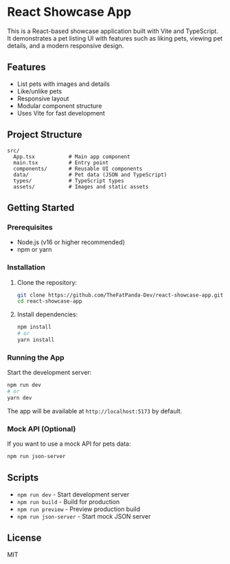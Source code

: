 # React Showcase App

This is a React-based showcase application built with Vite and TypeScript. It demonstrates a pet listing UI with features such as liking pets, viewing pet details, and a modern responsive design.

## Features
- List pets with images and details
- Like/unlike pets
- Responsive layout
- Modular component structure
- Uses Vite for fast development

## Project Structure
```
src/
  App.tsx           # Main app component
  main.tsx          # Entry point
  components/       # Reusable UI components
  data/             # Pet data (JSON and TypeScript)
  types/            # TypeScript types
  assets/           # Images and static assets
```

## Getting Started

### Prerequisites
- Node.js (v16 or higher recommended)
- npm or yarn

### Installation
1. Clone the repository:
   ```bash
   git clone https://github.com/TheFatPanda-Dev/react-showcase-app.git
   cd react-showcase-app
   ```
2. Install dependencies:
   ```bash
   npm install
   # or
   yarn install
   ```

### Running the App
Start the development server:
```bash
npm run dev
# or
yarn dev
```

The app will be available at `http://localhost:5173` by default.

### Mock API (Optional)
If you want to use a mock API for pets data:
```bash
npm run json-server
```

## Scripts
- `npm run dev` - Start development server
- `npm run build` - Build for production
- `npm run preview` - Preview production build
- `npm run json-server` - Start mock JSON server

## License
MIT
